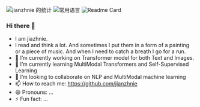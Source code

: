 ![jianzhnie 的统计](https://github-readme-stats.vercel.app/api?username=jianzhnie&count_private=true&show_icons=true&theme=radical)
![常用语言](https://github-readme-stats.vercel.app/api/top-langs/?username=jianzhnie&layout=compact)
![![Readme Card](https://github-readme-stats.vercel.app/api/pin/?username=jianzhnie&repo=AutoTimm)](https://github.com/jianzhnie/AutoTimm)

### Hi there 👋
- I am jiazhnie.
- I read and think a lot. And sometimes I put them in a form of a painting or a piece of music. And when I need to catch a breath I go for a run.
- 🔭 I’m currently working on Transformer model for both Text and Images.
- 🌱 I’m currently learning MultiModal Transformers and Self-Supervised Learning
- 👯 I’m looking to collaborate on NLP and MultiModal machine learning
- 📫 How to reach me: https://github.com/jianzhnie
- 😄 Pronouns: ...
- ⚡ Fun fact: ...
